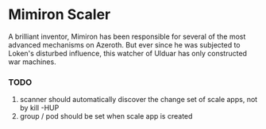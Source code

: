Mimiron Scaler
==============

A brilliant inventor, Mimiron has been responsible for several of the most advanced mechanisms on Azeroth. But ever since he was subjected to Loken's disturbed influence, this watcher of Ulduar has only constructed war machines.


### TODO

1. scanner should automatically discover the change set of scale apps, not by kill -HUP
2. group / pod should be set when scale app is created
